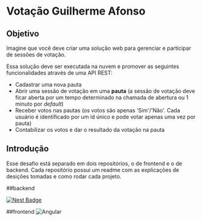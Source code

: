 # Votação Guilherme Afonso

## Objetivo

Imagine que você deve criar uma solução web para gerenciar e participar de sessões de votação.

Essa solução deve ser executada na nuvem e promover as seguintes funcionalidades através de uma API REST:

- Cadastrar uma nova pauta
- Abrir uma sessão de votação em uma **pauta** (a sessão de votação deve ficar aberta por um tempo determinado na chamada de abertura ou 1 minuto por *default*)
- Receber votos nas pautas (os votos são apenas 'Sim'/'Não'. Cada usuário é identificado por um id único e pode votar apenas uma vez por pauta)
- Contabilizar os votos e dar o resultado da votação na pauta

## Introdução

Esse desafio está separado em dois repositórios, o de frontend e o de backend.
Cada repositório possui um readme com as explicações de desições tomadas e como rodar cada projeto.

##backend

[![Nest Badge](https://img.shields.io/badge/-NestJs-ea2845?style=flat-square&logo=nestjs&logoColor=white)](https://github.com/guilhermeafonsomb/backend-desafio)

##frontend
![Angular](https://img.shields.io/badge/-Angular-ff0000?style=flat-square&logo=angular)
